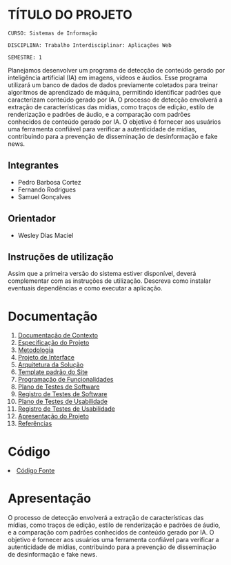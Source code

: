 # TÍTULO DO PROJETO

`CURSO: Sistemas de Informação`

`DISCIPLINA: Trabalho Interdisciplinar: Aplicações Web`

`SEMESTRE: 1`

Planejamos desenvolver um programa de detecção de conteúdo gerado por inteligência artificial (IA) em imagens, vídeos e áudios. Esse programa utilizará um banco de dados de dados previamente coletados para treinar algoritmos de aprendizado de máquina, permitindo identificar padrões que caracterizam conteúdo gerado por IA. O processo de detecção envolverá a extração de características das mídias, como traços de edição, estilo de renderização e padrões de áudio, e a comparação com padrões conhecidos de conteúdo gerado por IA. O objetivo é fornecer aos usuários uma ferramenta confiável para verificar a autenticidade de mídias, contribuindo para a prevenção de disseminação de desinformação e fake news.

## Integrantes

* Pedro Barbosa Cortez
* Fernando Rodrigues
* Samuel Gonçalves

## Orientador

* Wesley Dias Maciel

## Instruções de utilização

Assim que a primeira versão do sistema estiver disponível, deverá complementar com as instruções de utilização. Descreva como instalar eventuais dependências e como executar a aplicação.

# Documentação

<ol>
<li><a href="docs/01-Documentação de Contexto.md"> Documentação de Contexto</a></li>
<li><a href="docs/02-Especificação do Projeto.md"> Especificação do Projeto</a></li>
<li><a href="docs/03-Metodologia.md"> Metodologia</a></li>
<li><a href="docs/04-Projeto de Interface.md"> Projeto de Interface</a></li>
<li><a href="docs/05-Arquitetura da Solução.md"> Arquitetura da Solução</a></li>
<li><a href="docs/06-Template padrão do Site.md"> Template padrão do Site</a></li>
<li><a href="docs/07-Programação de Funcionalidades.md"> Programação de Funcionalidades</a></li>
<li><a href="docs/08-Plano de Testes de Software.md"> Plano de Testes de Software</a></li>
<li><a href="docs/09-Registro de Testes de Software.md"> Registro de Testes de Software</a></li>
<li><a href="docs/10-Plano de Testes de Usabilidade.md"> Plano de Testes de Usabilidade</a></li>
<li><a href="docs/11-Registro de Testes de Usabilidade.md"> Registro de Testes de Usabilidade</a></li>
<li><a href="docs/12-Apresentação do Projeto.md"> Apresentação do Projeto</a></li>
<li><a href="docs/13-Referências.md"> Referências</a></li>
</ol>

# Código

<li><a href="src/README.md"> Código Fonte</a></li>

# Apresentação

O processo de detecção envolverá a extração de características das mídias, como traços de edição, estilo de renderização e padrões de áudio, e a comparação com padrões conhecidos de conteúdo gerado por IA. O objetivo é fornecer aos usuários uma ferramenta confiável para verificar a autenticidade de mídias, contribuindo para a prevenção de disseminação de desinformação e fake news.
